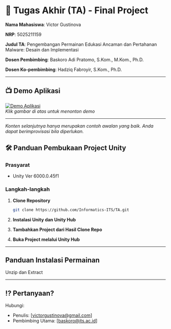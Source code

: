 # 🏁 Tugas Akhir (TA) - Final Project

**Nama Mahasiswa**: Victor Gustinova

**NRP**: 5025211159

**Judul TA**: Pengembangan Permainan Edukasi Ancaman dan Pertahanan Malware: Desain dan Implementasi

**Dosen Pembimbing**: Baskoro Adi Pratomo, S.Kom., M.Kom., Ph.D.

**Dosen Ko-pembimbing**: Hadziq Fabroyir, S.Kom., Ph.D. 

---

## 📺 Demo Aplikasi  

[![Demo Aplikasi](https://i.ytimg.com/vi/zIfRMTxRaIs/maxresdefault.jpg)](https://www.youtube.com/watch?v=4zqpZMqO3Wc)  
*Klik gambar di atas untuk menonton demo*

---

*Konten selanjutnya hanya merupakan contoh awalan yang baik. Anda dapat berimprovisasi bila diperlukan.*

## 🛠 Panduan Pembukaan Project Unity  

### Prasyarat  
- Unity Ver 6000.0.45f1

### Langkah-langkah  
1. **Clone Repository**  
   ```bash
   git clone https://github.com/Informatics-ITS/TA.git
   ```
2. **Instalasi Unity dan Unity Hub**
   
3. **Tambahkan Project dari Hasil Clone Repo**

4. **Buka Project melalui Unity Hub**

---

## Panduan Instalasi Permainan
Unzip dan Extract 

---

## ⁉️ Pertanyaan?

Hubungi:
- Penulis: [victorgustinova@gmail.com]
- Pembimbing Utama: [baskoro@its.ac.id]
